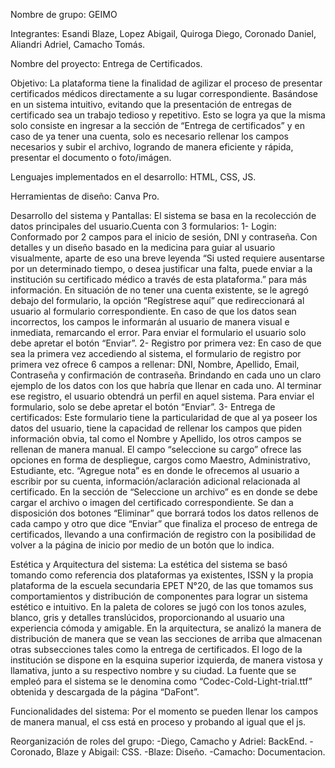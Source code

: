 Nombre de grupo: GEIMO

Integrantes: Esandi Blaze, Lopez Abigail, Quiroga Diego, Coronado Daniel, Aliandri Adriel, Camacho Tomás.

Nombre del proyecto: Entrega de Certificados.

Objetivo: La plataforma tiene la finalidad de agilizar el proceso de presentar certificados médicos directamente a su lugar correspondiente. Basándose en un sistema intuitivo, evitando que la presentación de entregas de certificado sea un trabajo tedioso y repetitivo. 
Esto se logra ya que la misma solo consiste en ingresar a la sección de “Entrega de certificados” y en caso de ya tener una cuenta, solo es necesario rellenar los campos necesarios y subir el archivo, logrando de manera eficiente y rápida, presentar el documento o foto/imágen.

Lenguajes implementados en el desarrollo: HTML, CSS, JS. 

Herramientas de diseño: Canva Pro.  

Desarrollo del sistema y Pantallas: El sistema se basa en la recolección de datos principales del usuario.Cuenta con 3 formularios: 
1- Login: Conformado por 2 campos para el inicio de sesión, DNI y contraseña. Con detalles y un diseño basado en la medicina para guiar al usuario visualmente, aparte de eso una breve leyenda “Si usted requiere ausentarse por un determinado tiempo, o desea justificar una falta, puede enviar a la institución su certificado médico a través de esta plataforma.” para más información. En situación de no tener una cuenta existente, se le agregó debajo del formulario, la opción “Regístrese aquí” que redireccionará al usuario al formulario correspondiente. En caso de que los datos sean incorrectos, los campos le informarán al usuario de manera visual e inmediata, remarcando el error. Para enviar el formulario el usuario solo debe apretar el botón “Enviar”.
 2- Registro por primera vez: En caso de que sea la primera vez accediendo al sistema, el formulario de registro por primera vez ofrece 6 campos a rellenar: DNI, Nombre, Apellido, Email, Contraseña y confirmación de contraseña. Brindando en cada uno un claro ejemplo de los datos con los que habría que llenar en cada uno. Al terminar ese registro, el usuario obtendrá un perfil en aquel sistema. Para enviar el formulario, solo se debe apretar el botón “Enviar”.
3- Entrega de certificados: Este formulario tiene la particularidad de que al ya poseer los datos del usuario, tiene la capacidad de rellenar los campos que piden información obvia, tal como el Nombre y Apellido, los otros campos se rellenan de manera manual. El campo “seleccione su cargo” ofrece las opciones en forma de despliegue, cargos como Maestro, Administrativo, Estudiante, etc. “Agregue nota” es en donde le ofrecemos al usuario a escribir por su cuenta, información/aclaración adicional relacionada al certificado. En la sección de “Seleccione un archivo” es en donde se debe cargar el archivo o imagen del certificado correspondiente. Se dan a disposición dos botones “Eliminar” que borrará todos los datos rellenos de cada campo y otro que dice “Enviar” que finaliza el proceso de entrega de certificados, llevando a una confirmación de registro con la posibilidad de volver a la página de inicio por medio de un botón que lo indica.

Estética y Arquitectura del sistema: La estética del sistema se basó tomando como referencia dos plataformas ya existentes, ISSN y la propia plataforma de la escuela secundaria EPET N°20, de las que tomamos sus comportamientos y distribución de componentes para lograr un sistema estético e intuitivo. En la paleta de colores se jugó con los tonos azules, blanco, gris y detalles translúcidos, proporcionando al usuario una experiencia cómoda y amigable.
En la arquitectura, se analizó la manera de distribución de manera que se vean las secciones de arriba que almacenan otras subsecciones tales como la entrega de certificados. El logo de la institución se dispone en la esquina superior izquierda, de manera vistosa y llamativa, junto a su respectivo nombre y su ciudad. 
La fuente que se empleó para el sistema se le denomina como “Codec-Cold-Light-trial.ttf” obtenida y descargada de la página “DaFont”.

Funcionalidades del sistema: Por el momento se pueden llenar los campos de manera manual, el css está en proceso y probando al igual que el js.

Reorganización de roles del grupo:
-Diego, Camacho y Adriel: BackEnd.
-Coronado, Blaze y Abigail: CSS.
-Blaze: Diseño.
-Camacho: Documentacion.



